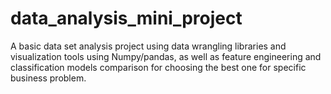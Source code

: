 # data_analysis_mini_project
A basic data set analysis project using data wrangling libraries and visualization tools using Numpy/pandas, as well as feature engineering and classification models comparison for choosing the best one for specific business problem.
